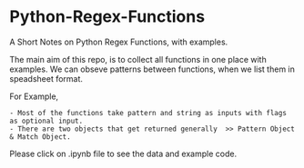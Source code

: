 # Python-Regex-Functions
A Short Notes on Python Regex Functions, with examples.

The main aim of this repo, is to collect all functions in one place with examples. We can obseve patterns between functions, when we list them in speadsheet format.

For Example, 

	- Most of the functions take pattern and string as inputs with flags as optional input.
	- There are two objects that get returned generally  >> Pattern Object & Match Object.


Please click on .ipynb file to see the data and example code.
